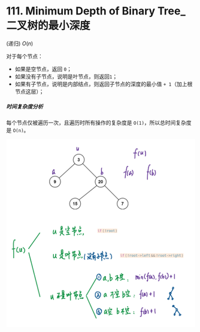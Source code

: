 # 111. Minimum Depth of Binary Tree_二叉树的最小深度



(递归) $O(n)$

对于每个节点：

- 如果是空节点，返回 `0`；
- 如果没有子节点，说明是叶节点，则返回`1`；
- 如果有子节点，说明是内部结点，则返回子节点的深度的最小值 `+ 1`（加上根节点这层）；



##### 时间复杂度分析

每个节点仅被遍历一次，且遍历时所有操作的复杂度是 `O(1)`，所以总时间复杂度是 `O(n)`。



![solve](https://raw.githubusercontent.com/KimmiGYH/LeetCode_Notes_Public/master/Section05_Solutions/0111_Minimum%20Depth%20of%20Binary%20Tree_%E4%BA%8C%E5%8F%89%E6%A0%91%E7%9A%84%E6%9C%80%E5%B0%8F%E6%B7%B1%E5%BA%A6/solve.png)